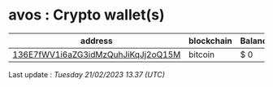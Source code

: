 # avos : Crypto wallet(s)

| address | blockchain | Balance |
|---|---|---|
| [136E7fWV1i6aZG3idMzQuhJiKqJj2oQ15M](https://www.blockchain.com/explorer/addresses/btc/136E7fWV1i6aZG3idMzQuhJiKqJj2oQ15M) | bitcoin | $ 0 |

Last update : _Tuesday 21/02/2023 13.37 (UTC)_

